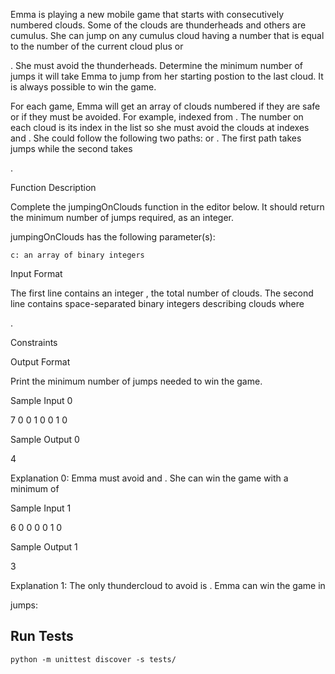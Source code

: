Emma is playing a new mobile game that starts with consecutively numbered clouds. Some of the clouds are thunderheads and others are cumulus. She can jump on any cumulus cloud having a number that is equal to the number of the current cloud plus or

. She must avoid the thunderheads. Determine the minimum number of jumps it will take Emma to jump from her starting postion to the last cloud. It is always possible to win the game.

For each game, Emma will get an array of clouds numbered
if they are safe or if they must be avoided. For example, indexed from . The number on each cloud is its index in the list so she must avoid the clouds at indexes and . She could follow the following two paths: or . The first path takes jumps while the second takes

.

Function Description

Complete the jumpingOnClouds function in the editor below. It should return the minimum number of jumps required, as an integer.

jumpingOnClouds has the following parameter(s):

    c: an array of binary integers

Input Format

The first line contains an integer
, the total number of clouds. The second line contains space-separated binary integers describing clouds where

.

Constraints

Output Format

Print the minimum number of jumps needed to win the game.

Sample Input 0

7
0 0 1 0 0 1 0

Sample Output 0

4

Explanation 0:
Emma must avoid
and . She can win the game with a minimum of


Sample Input 1

6
0 0 0 0 1 0

Sample Output 1

3

Explanation 1:
The only thundercloud to avoid is
. Emma can win the game in

jumps:


## Run Tests ##
```
python -m unittest discover -s tests/
```